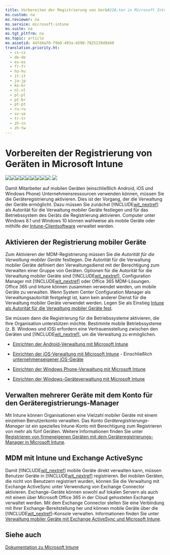 ```yaml
---
title: Vorbereiten der Registrierung von Ger&#228;ten in Microsoft Intune
ms.custom: na
ms.reviewer: na
ms.service: microsoft-intune
ms.suite: na
ms.tgt_pltfrm: na
ms.topic: article
ms.assetid: 44fd4af0-f9b0-493a-b590-7825139d9d40
translation.priority.ht: 
  - cs-cz
  - de-de
  - es-es
  - fr-fr
  - hu-hu
  - it-it
  - ja-jp
  - ko-kr
  - nl-nl
  - pl-pl
  - pt-br
  - pt-pt
  - ru-ru
  - sv-se
  - tr-tr
  - zh-cn
  - zh-tw
---
```

# Vorbereiten der Registrierung von Ger&#228;ten in Microsoft Intune
[![](../Image/Nav-Icons/WIT_Tile_W_Overview.png)](https://technet.microsoft.com/library/dn646960.aspx/?WT.mc_id=IntuneOverview20150801)[![](../Image/Nav-Icons/WIT_Tile_W_GetStarted.png)](https://technet.microsoft.com/library/dn646953.aspx/?WT.mc_id=IntuneGS20150801)![](../Image/Nav-Icons/WIT_Tile_W_EnrollDevicesHighlight.png)[![](../Image/Nav-Icons/WIT_Tile_W_ManageDevices.png)](https://technet.microsoft.com/library/mt313202.aspx/?WT.mc_id=IntuneConfig20150801)[![](../Image/Nav-Icons/WIT_Tile_W_ManageApps.png)](https://technet.microsoft.com/library/dn646965.aspx/?WT.mc_id=IntuneDeploy20150801)[![](../Image/Nav-Icons/WIT_Tile_W_ProtectResources.png)](https://technet.microsoft.com/library/mt313203.aspx/?WT.mc_id=IntuneProtect20150801)[![](../Image/Nav-Icons/WIT_Tile_W_RetireData.png)](https://technet.microsoft.com/library/mt313204.aspx/?WT.mc_id=IntuneRetire20150801)[![](../Image/Nav-Icons/WIT_Tile_W_TechnicalReference.png)](https://technet.microsoft.com/library/mt282239.aspx/?WT.mc_id=IntuneTR20150801)[![](../Image/Nav-Icons/WIT_Tile_W_Troubleshooting.png)](https://technet.microsoft.com/library/mt345521.aspx)
![](../Image/Nav-Icons/WIT_Banner_EnrollDevices.png)

Damit Mitarbeiter auf mobilen Geräten (einschließlich Android, iOS und Windows Phone) Unternehmensressourcen verwenden können, müssen Sie die Geräteregistrierung aktivieren. Dies ist der Vorgang, der die Verwaltung der Geräte ermöglicht. Dazu müssen Sie zunächst [!INCLUDE[wit_nextref](../Token/wit_nextref_md.md)] als Autorität für die Verwaltung mobiler Geräte festlegen und für das Betriebssystem des Geräts die Registrierung aktivieren. Computer unter Windows 8.1 und Windows 10 können wahlweise als mobile Geräte oder mithilfe der [Intune-Clientsoftware](http://technet.microsoft.com/library/dn646959.aspx) verwaltet werden.

## Aktivieren der Registrierung mobiler Geräte
Zum Aktivieren der MDM-Registrierung müssen Sie die *Autorität für die Verwaltung mobiler Geräte* festlegen. Die Autorität für die Verwaltung mobiler Geräte definiert den Verwaltungsdienst mit der Berechtigung zum Verwalten einer Gruppe von Geräten.  Optionen für die Autorität für die Verwaltung mobiler Geräte sind [!INCLUDE[wit_nextref](../Token/wit_nextref_md.md)], Configuration Manager mit [!INCLUDE[wit_nextref](../Token/wit_nextref_md.md)] oder Office 365 MDM-Lösungen.  Office 365 und Intune können zusammen verwendet werden, um mobile Geräte zu verwalten. Wenn System Center Configuration Manager als Verwaltungsautorität festgelegt ist, kann kein anderer Dienst für die Verwaltung mobiler Geräte verwendet werden. Legen Sie als Einstieg [Intune als Autorität für die Verwaltung mobiler Geräte fest](https://technet.microsoft.com/library/mt346013.aspx).

Sie müssen dann die Registrierung für die Betriebssysteme aktivieren, die Ihre Organisation unterstützen möchte. Bestimmte mobile Betriebssysteme (z. B. Windows und iOS) erfordern eine Vertrauensstellung zwischen den Geräten und [!INCLUDE[wit_nextref](../Token/wit_nextref_md.md)], um die Verwaltung zu ermöglichen.

-   [Einrichten der Android-Verwaltung mit Microsoft Intune](../Topic/Set-up-Android-management-with-Microsoft-Intune.md)

-   [Einrichten der iOS-Verwaltung mit Microsoft Intune](../Topic/Set-up-iOS-and-Mac-management-with-Microsoft-Intune.md) - Einschließlich [unternehmenseigener iOS-Geräte](https://technet.microsoft.com/library/dn408185.aspx#BKMK_DEP)

-   [Einrichten der Windows Phone-Verwaltung mit Microsoft Intune](../Topic/Set-up-Windows-Phone-management-with-Microsoft-Intune.md)

-   [Einrichten der Windows-Geräteverwaltung mit Microsoft Intune](../Topic/Set-up-Windows-device-management-with-Microsoft-Intune.md)

## Verwalten mehrerer Geräte mit dem Konto für den Geräteregistrierungs-Manager
Mit Intune können Organisationen eine Vielzahl mobiler Geräte mit einem einzelnen Benutzerkonto verwalten. Das Konto *Geräteregistrierungs-Manager* ist ein spezielles Intune-Konto mit Berechtigung zum Registrieren von mehr als fünf Geräten. Weitere Informationen finden Sie unter [Registrieren von firmeneigenen Geräten mit dem Geräteregistrierungs-Manager in Microsoft Intune](../Topic/Enroll-corporate-owned-devices-with-the-Device-Enrollment-Manager-in-Microsoft-Intune.md).

## MDM mit Intune und Exchange ActiveSync
Damit [!INCLUDE[wit_nextref](../Token/wit_nextref_md.md)] mobile Geräte direkt verwalten kann, müssen Benutzer Geräte in [!INCLUDE[wit_nextref](../Token/wit_nextref_md.md)] registrieren. Bei mobilen Geräten, die nicht von Benutzern registriert wurden, können Sie die Verwaltung mit Exchange ActiveSync unter Verwendung von Exchange Connector aktivieren. Exchange-Geräte können sowohl auf lokalen Servern als auch mit einem über Microsoft Office 365 in der Cloud gehosteten Exchange verwaltet werden. Mit dem Exchange Connector stellen Sie eine Verbindung mit Ihrer Exchange-Bereitstellung her und können mobile Geräte über die [!INCLUDE[wit_nextref](../Token/wit_nextref_md.md)]-Konsole verwalten. Informationen finden Sie unter [Verwaltung mobiler Geräte mit Exchange ActiveSync und Microsoft Intune](../Topic/Mobile-device-management-with-Exchange-ActiveSync-and-Microsoft-Intune.md).

## Siehe auch
[Dokumentation zu Microsoft Intune](../Topic/Documentation-for-Microsoft-Intune.md)

